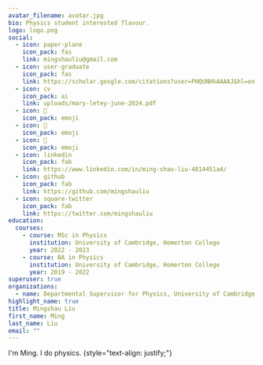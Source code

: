 ```yaml
---
avatar_filename: avatar.jpg
bio: Physics student interested flavour.
logo: logo.png
social:
  - icon: paper-plane
    icon_pack: fas
    link: mingshauliu@gmail.com
  - icon: user-graduate
    icon_pack: fas
    link: https://scholar.google.com/citations?user=PHQUNHkAAAAJ&hl=en
  - icon: cv
    icon_pack: ai
    link: uploads/mary-letey-june-2024.pdf
  - icon: 🦦
    icon_pack: emoji
  - icon: 🦦
    icon_pack: emoji
  - icon: 🦦
    icon_pack: emoji
  - icon: linkedin
    icon_pack: fab
    link: https://www.linkedin.com/in/ming-shau-liu-4814451a4/
  - icon: github
    icon_pack: fab
    link: https://github.com/mingshauliu
  - icon: square-twitter
    icon_pack: fab
    link: https://twitter.com/mingshauliu
education:
  courses:
    - course: MSc in Physics
      institution: University of Cambridge, Homerton College
      year: 2022 - 2023
    - course: BA in Physics
      institution: University of Cambridge, Homerton College
      year: 2019 - 2022
superuser: true
organizations:
  - name: Departmental Supervisor for Physics, University of Cambridge
highlight_name: true
title: Mingshau Liu
first_name: Ming
last_name: Liu
email: ""
---
```

I'm Ming. I do physics. 
{style="text-align: justify;"}
